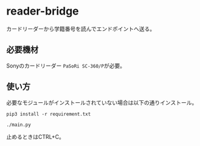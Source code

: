 # reader-bridge

カードリーダーから学籍番号を読んでエンドポイントへ送る。

## 必要機材

Sonyのカードリーダー `PaSoRi SC-360/P`が必要。

## 使い方

必要なモジュールがインストールされていない場合は以下の通りインストール。

```shell
pip3 install -r requirement.txt
```

```shell
./main.py
```

止めるときはCTRL+C。

